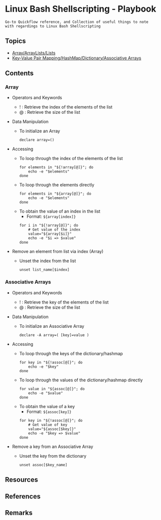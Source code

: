 # Linux Bash Shellscripting - Playbook

```
Go-to Quickflow reference, and Collection of useful things to note with regardings to Linux Bash Shellscripting
```

## Topics
+ [Array/ArrayLists/Lists](#array)
+ [Key-Value Pair Mapping/HashMap/Dictionary/Associative Arrays](#associative-arrays)

## Contents
### Array
- Operators and Keywords
    + ! : Retrieve the index of the elements of the list
    + @ : Retrieve the size of the list

- Data Manipulation
    - To initialize an Array
        ```console
        declare array=()
        ```
- Accessing
    - To loop through the index of the elements of the list
        ```console
        for elements in "${!array[@]}"; do
            echo -e "$elements"
        done
        ```
    - To loop through the elements directly
        ```console
        for elements in "${array[@]}"; do
            echo -e "$elements"
        done
        ```
    - To obtain the value of an index in the list
        + Format: `${array[index]}`
        ```console
        for i in "${!array[@]}"; do
            # Get value of the index
            value="${array[$i]}"
            echo -e "$i => $value"
        done
        ```
- Remove an element from list via index (Array)
    - Unset the index from the list
        ```console
        unset list_name[$index]
        ```

### Associative Arrays
- Operators and Keywords
    + ! : Retrieve the key of the elements of the list
    + @ : Retrieve the size of the list

- Data Manipulation
    - To initialize an Associative Array
        ```console
        declare -A array=( [key]=value )
        ```
- Accessing
    - To loop through the keys of the dictionary/hashmap
        ```console
        for key in "${!assoc[@]}"; do
            echo -e "$key"
        done
        ```
    - To loop through the values of the dictionary/hashmap directly
        ```console
        for value in "${assoc[@]}"; do
            echo -e "$value"
        done
        ```
    - To obtain the value of a key
        + Format: `${assoc[key]}`
        ```console
        for key in "${!assoc[@]}"; do
            # Get value of key
            value="${assoc[$key]}"
            echo -e "$key => $value"
        done
        ```
- Remove a key from an Associative Array
    - Unset the key from the dictionary
        ```console
        unset assoc[$key_name]
        ```

## Resources

## References

## Remarks
